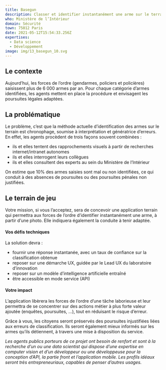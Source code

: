 ```yaml
---
title: Basegun
description: Classer et identifier instantanément une arme sur le terrain
who: Ministère de l’Intérieur
domain: Sécurité
town: 75012 Paris
date: 2021-05-12T15:54:33.256Z
expertises:
  - Data science
  - Développement
image: img/13_basegun_10.svg
---
```

## Le contexte

Aujourd’hui, les forces de l’ordre (gendarmes, policiers et policières) saisissent plus de 6 000 armes par an. Pour chaque catégorie d’armes identifiées, les agents mettent en place la procédure et envisagent les poursuites légales adaptées. 

## La problématique

Le problème, c’est que la méthode actuelle d’identification des armes sur le terrain est chronophage, soumise à interprétation et génératrice d’erreurs. En effet, les agents procèdent de trois façons souvent combinées : 
* ils et elles tentent des rapprochements visuels à partir de recherches internet/intranet autonomes
* ils et elles interrogent leurs collègues
* ils et elles consultent des experts au sein du Ministère de l’Intérieur

On estime que 10% des armes saisies sont mal ou non identifiées, ce qui conduit à des absences de poursuites ou des poursuites pénales non justifiées.

## Le terrain de jeu 

Votre mission, si vous l’acceptez, sera de concevoir une application terrain qui permettra aux forces de l’ordre d’identifier instantanément une arme, à partir d’une photo. Elle indiquera également la conduite à tenir adaptée. 

#### Vos défis techniques 

La solution devra :  
* fournir une réponse instantanée, avec un taux de confiance sur la classification obtenue
* reposer sur une démarche UX, guidée par le Lead UX du laboratoire d’innovation
* reposer sur un modèle d’intelligence artificielle entraîné
* être accessible en mode service (API) 

#### Votre impact 
L’application libèrera les forces de l’ordre d’une tâche laborieuse et leur permettra de se concentrer sur des actions métier à plus forte valeur ajoutée (enquêtes, poursuites, …), tout en réduisant le risque d’erreur. 

Grâce à vous, les citoyens seront préservés des poursuites injustifiées liées aux erreurs de classification.  Ils seront également mieux informés sur les armes qu’ils détiennent, à travers une mise à disposition du service. 

_Les agents publics porteurs de ce projet ont besoin de renfort et sont à la recherche d’un ou une data scientist qui dispose d’une expertise en computer vision et d’un développeur ou une développeuse pour la conception d’API, la partie front et l’application mobile. Les profils idéaux seront très entrepreneuriaux, capables de penser d’autres usages._
